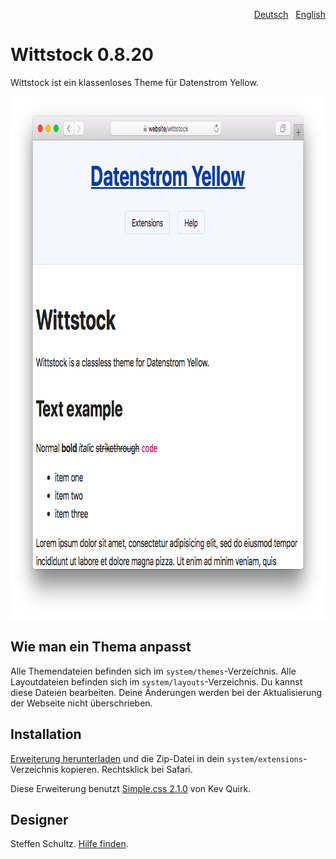 <p align="right"><a href="README-de.md">Deutsch</a> &nbsp; <a href="README.md">English</a></p>

# Wittstock 0.8.20

Wittstock ist ein klassenloses Theme für Datenstrom Yellow.

<p align="center"><img src="wittstock-screenshot.png?raw=true" width="795" height="836" alt="Bildschirmfoto"></p>

## Wie man ein Thema anpasst

Alle Themendateien befinden sich im `system/themes`-Verzeichnis. Alle Layoutdateien befinden sich im `system/layouts`-Verzeichnis. Du kannst diese Dateien bearbeiten. Deine Änderungen werden bei der Aktualisierung der Webseite nicht überschrieben.

## Installation

[Erweiterung herunterladen](https://github.com/datenstrom/yellow-extensions/raw/master/zip/wittstock.zip) und die Zip-Datei in dein `system/extensions`-Verzeichnis kopieren. Rechtsklick bei Safari.

Diese Erweiterung benutzt [Simple.css 2.1.0](https://github.com/kevquirk/simple.css) von Kev Quirk. 

## Designer

Steffen Schultz. [Hilfe finden](https://github.com/schulle4u/yellow-extensions-schulle4u/issues).
